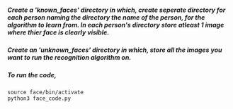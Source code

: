 ##### Create a 'known_faces' directory in which, create seperate directory for each person naming the directory the name of the person, for the algorithm to learn from. In each person's directory store atleast 1 image where thier face is clearly visible.
##### Create an 'unknown_faces' directory in which, store all the images you want to run the recognition algorithm on.
##### To run the code,
```
source face/bin/activate
python3 face_code.py
```
